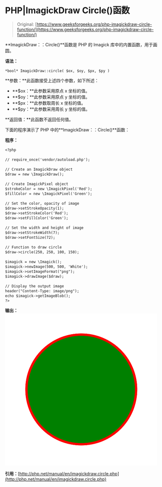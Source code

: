 # PHP|ImagickDraw Circle()函数

> Original: [https://www.geeksforgeeks.org/php-imagickdraw-circle-function/](https://www.geeksforgeeks.org/php-imagickdraw-circle-function/)

**ImagickDraw：：Circle()**函数是 PHP 的 Imagick 库中的内置函数，用于画圆。

**语法：**

```
*bool* ImagickDraw::circle( $ox, $oy, $px, $py )
```

**参数：**此函数接受上述四个参数，如下所述：

*   **$ox：**此参数采用原点 x 坐标的值。
*   **$oy：**此参数采用原点 y 坐标的值。
*   **$px：**此参数取周长 x 坐标的值。
*   **$py：**此参数采用周长 y 坐标的值。

**返回值：**此函数不返回任何值。

下面的程序演示了 PHP 中的**ImagickDraw：：Circle()**函数：

**程序：**

```
<?php

// require_once('vendor/autoload.php');

// Create an ImagickDraw object
$draw = new \ImagickDraw();

// Create ImagickPixel object
$strokeColor = new \ImagickPixel('Red');
$fillColor = new \ImagickPixel('Green');

// Set the color, opacity of image
$draw->setStrokeOpacity(1);
$draw->setStrokeColor('Red');
$draw->setFillColor('Green');

// Set the width and height of image
$draw->setStrokeWidth(7);
$draw->setFontSize(72);

// Function to draw circle 
$draw->circle(250, 250, 100, 150);

$imagick = new \Imagick();
$imagick->newImage(500, 500, 'White');
$imagick->setImageFormat("png");
$imagick->drawImage($draw);

// Display the output image
header("Content-Type: image/png");
echo $imagick->getImageBlob();
?>
```

**输出：**
![](img/bbe444520b2de1d53a144dc386fda080.png)

**引用：**[http://php.net/manual/en/imagickdraw.circle.php](http://php.net/manual/en/imagickdraw.circle.php)